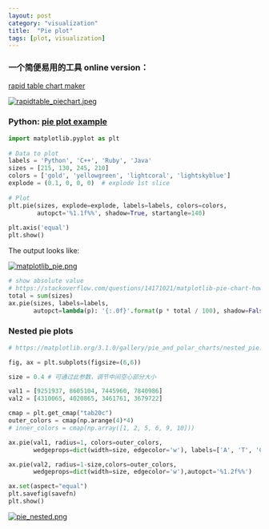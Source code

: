 ```yaml
---
layout: post
category: "visualization"
title:  "Pie plot"
tags: [plot, visualization]
---
```


### 一个简便易用的工具 online version：

[rapid table chart maker](https://www.rapidtables.com/tools/pie-chart.html)

[![rapidtable_piechart.jpeg](https://i.loli.net/2018/04/23/5addcdb795954.jpeg)](https://i.loli.net/2018/04/23/5addcdb795954.jpeg)

### Python: [pie plot example](https://pythonspot.com/matplotlib-pie-chart/)

```python
import matplotlib.pyplot as plt
 
# Data to plot
labels = 'Python', 'C++', 'Ruby', 'Java'
sizes = [215, 130, 245, 210]
colors = ['gold', 'yellowgreen', 'lightcoral', 'lightskyblue']
explode = (0.1, 0, 0, 0)  # explode 1st slice
 
# Plot
plt.pie(sizes, explode=explode, labels=labels, colors=colors,
        autopct='%1.1f%%', shadow=True, startangle=140)
 
plt.axis('equal')
plt.show()
```

The output looks like:

[![matplotlib_pie.png](https://i.loli.net/2018/10/07/5bb9fc3134bfb.png)](https://i.loli.net/2018/10/07/5bb9fc3134bfb.png)


```python
# show absolute value
# https://stackoverflow.com/questions/14171021/matplotlib-pie-chart-how-to-replace-auto-labelled-relative-values-by-absolute-v
total = sum(sizes)
ax.pie(sizes, labels=labels, 
       autopct=lambda(p): '{:.0f}'.format(p * total / 100), shadow=False, startangle=140)
```

### Nested pie plots

```python
# https://matplotlib.org/3.1.0/gallery/pie_and_polar_charts/nested_pie.html#sphx-glr-gallery-pie-and-polar-charts-nested-pie-py

fig, ax = plt.subplots(figsize=(6,6))

size = 0.4 # 可通过此参数，调节中间空心部分大小

val1 = [9251937, 8605104, 7445960, 7840986] 
val2 = [4310065, 4020865, 3461761, 3679722] 

cmap = plt.get_cmap("tab20c")
outer_colors = cmap(np.arange(4)*4)
# inner_colors = cmap(np.array([1, 2, 5, 6, 9, 10]))

ax.pie(val1, radius=1, colors=outer_colors,
       wedgeprops=dict(width=size, edgecolor='w'), labels=['A', 'T', 'C', 'G'],autopct='%1.2f%%')

ax.pie(val2, radius=1-size,colors=outer_colors,
       wedgeprops=dict(width=size, edgecolor='w'),autopct='%1.2f%%')

ax.set(aspect="equal")
plt.savefig(savefn)
plt.show()
```
[![pie_nested.png](https://i.loli.net/2019/07/10/5d257730d4d3261212.png)](https://i.loli.net/2019/07/10/5d257730d4d3261212.png)

